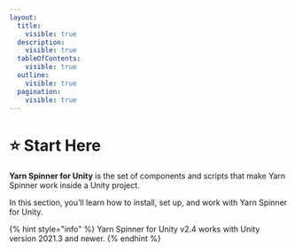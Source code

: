 ```yaml
---
layout:
  title:
    visible: true
  description:
    visible: true
  tableOfContents:
    visible: true
  outline:
    visible: true
  pagination:
    visible: true
---
```


# ⭐ Start Here

**Yarn Spinner for Unity** is the set of components and scripts that make Yarn Spinner work inside a Unity project.

In this section, you’ll learn how to install, set up, and work with Yarn Spinner for Unity.

{% hint style="info" %}
Yarn Spinner for Unity v2.4 works with Unity version 2021.3 and newer.
{% endhint %}
